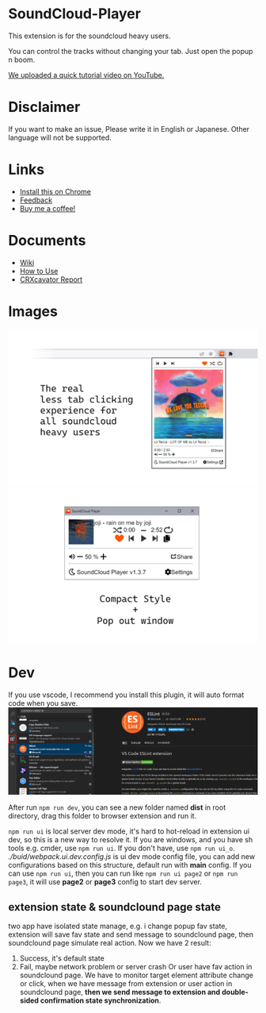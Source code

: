 # SoundCloud-Player
This extension is for the soundcloud heavy users.

You can control the tracks without changing your tab. Just open the popup n boom.

[We uploaded a quick tutorial video on YouTube.](https://www.youtube.com/watch?v=hIJyF2u3-RY)

# Disclaimer
If you want to make an issue, Please write it in English or Japanese. Other language will not be supported.

# Links
- [Install this on Chrome](https://chrome.google.com/webstore/detail/soundcloud-player/oackhlcggjandamnkggpfhfjbnecefej)
- [Feedback](https://forms.gle/Cz6z8AgGYkHuSiQSA)
- [Buy me a coffee!](https://ko-fi.com/sawanese)

# Documents
- [Wiki](https://github.com/S4WA/soundcloud-player/wiki)
- [How to Use](https://github.com/S4WA/soundcloud-player/wiki/How-to-Use)
- [CRXcavator Report](https://crxcavator.io/report/oackhlcggjandamnkggpfhfjbnecefej/)

# Images
![image1](https://github.com/S4WA/SoundCloud-Player/blob/master/img/1.png?raw=true)
![image2](https://github.com/S4WA/SoundCloud-Player/blob/master/img/2.png?raw=true)

# Dev
If you use vscode, I recommend you install this plugin, it will auto format code when you save.
![ext](./img/vscode-ext.png)

After run `npm run dev`, you can see a new folder named **dist** in root directory, drag this folder to browser extension and run it.

`npm run ui` is local server dev mode, it's hard to hot-reload in extension ui dev, so this is a new way to resolve it.
If you are windows, and you have sh tools e.g. cmder, use `npm run ui`. If you don't have, use `npm run ui_o`.
*./buid/webpack.ui.dev.config.js* is ui dev mode config file, you can add new configurations based on this structure, default run with **main** config. If you can use `npm run ui`, then you can run like `npm run ui page2` or `npm run page3`, it will use **page2** or **page3** config to start dev server.

## extension state & soundclound page state

two app have isolated state manage, e.g. i change popup fav state, extension will save fav state and send message to soundclound page, then soundclound page simulate real action. 
Now we have 2 result:
1. Success, it's default state
2. Fail, maybe network problem or server crash
Or user have fav action in soundclound page. We have to monitor target element attribute change or click, when we have message from extension or user action in soundclound page, **then we send message to extension and double-sided confirmation state synchronization**.